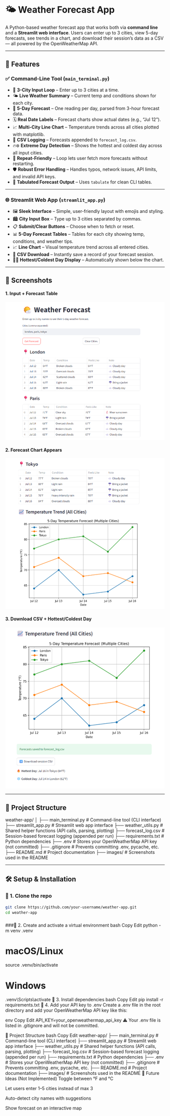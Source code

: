 # 🌤️ Weather Forecast App

A Python-based weather forecast app that works both via **command line** and a **Streamlit web interface**. Users can enter up to 3 cities, view 5-day forecasts, see trends in a chart, and download their session’s data as a CSV — all powered by the OpenWeatherMap API.

---

## 🚀 Features

### ✅ Command-Line Tool (`main_terminal.py`)

- 🔁 **3-City Input Loop** – Enter up to 3 cities at a time.
- 🌤️ **Live Weather Summary** – Current temp and conditions shown for each city.
- 📅 **5-Day Forecast** – One reading per day, parsed from 3-hour forecast data.
- 🗓️ **Real Date Labels** – Forecast charts show actual dates (e.g., “Jul 12”).
- 📈 **Multi-City Line Chart** – Temperature trends across all cities plotted with matplotlib.
- 📂 **CSV Logging** – Forecasts appended to `forecast_log.csv`.
- 🔥❄️ **Extreme Day Detection** – Shows the hottest and coldest day across all input cities.
- 🔄 **Repeat-Friendly** – Loop lets user fetch more forecasts without restarting.
- 🛡️ **Robust Error Handling** – Handles typos, network issues, API limits, and invalid API keys.
- 🧾 **Tabulated Forecast Output** – Uses `tabulate` for clean CLI tables.

---

### 🌐 Streamlit Web App (`streamlit_app.py`)

- 🖼️ **Sleek Interface** – Simple, user-friendly layout with emojis and styling.
- 🏙️ **City Input Box** – Type up to 3 cities separated by commas.
- 📋 **Submit/Clear Buttons** – Choose when to fetch or reset.
- 📊 **5-Day Forecast Tables** – Tables for each city showing temp, conditions, and weather tips.
- 📈 **Line Chart** – Visual temperature trend across all entered cities.
- 📁 **CSV Download** – Instantly save a record of your forecast session.
- 🧊🔥 **Hottest/Coldest Day Display** – Automatically shown below the chart.

---

## 📸 Screenshots

#### 1. Input + Forecast Table  
![Forecast Table](images/pic1.png)

#### 2. Forecast Chart Appears  
![Line Chart](images/pic2.png)

#### 3. Download CSV + Hottest/Coldest Day  
![Final Section](images/pic3.png)

---

## 🧠 Project Structure

weather-app/
│
├── main_terminal.py       # Command-line tool (CLI interface)
├── streamlit_app.py       # Streamlit web app interface
├── weather_utils.py       # Shared helper functions (API calls, parsing, plotting)
├── forecast_log.csv       # Session-based forecast logging (appended per run)
├── requirements.txt       # Python dependencies
├── .env                   # Stores your OpenWeatherMap API key (not committed)
├── .gitignore             # Prevents committing .env, pycache, etc.
├── README.md              # Project documentation
├── images/                # Screenshots used in the README



---

## 🛠️ Setup & Installation

### 🔹 1. Clone the repo
```bash
git clone https://github.com/your-username/weather-app.git
cd weather-app
```

###

###🔹 2. Create and activate a virtual environment
bash
Copy
Edit
python -m venv .venv
# macOS/Linux
source .venv/bin/activate
# Windows
.venv\Scripts\activate
🔹 3. Install dependencies
bash
Copy
Edit
pip install -r requirements.txt
🔹 4. Add your API key to .env
Create a .env file in the root directory and add your OpenWeatherMap API key like this:

env
Copy
Edit
API_KEY=your_openweathermap_api_key
⚠️ Your .env file is listed in .gitignore and will not be committed.

🧠 Project Structure
bash
Copy
Edit
weather-app/
├── main_terminal.py     # Command-line tool (CLI interface)
├── streamlit_app.py     # Streamlit web app interface
├── weather_utils.py     # Shared helper functions (API calls, parsing, plotting)
├── forecast_log.csv     # Session-based forecast logging (appended per run)
├── requirements.txt     # Python dependencies
├── .env                 # Stores your OpenWeatherMap API key (not committed)
├── .gitignore           # Prevents committing .env, pycache, etc.
├── README.md            # Project documentation
├── images/              # Screenshots used in the README
📌 Future Ideas (Not Implemented)
Toggle between °F and °C

Let users enter 1–5 cities instead of max 3

Auto-detect city names with suggestions

Show forecast on an interactive map

